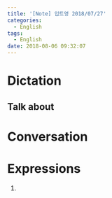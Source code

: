 ```yaml
---
title: '[Note] 입트영 2018/07/27'
categories:
  - English
tags:
  - English
date: 2018-08-06 09:32:07
---
```


# Dictation

## Talk about

# Conversation

# Expressions

1.
